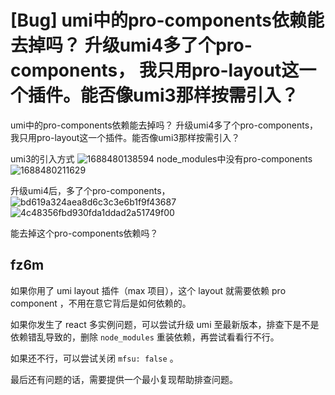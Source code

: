 # [Bug] umi中的pro-components依赖能去掉吗？ 升级umi4多了个pro-components， 我只用pro-layout这一个插件。能否像umi3那样按需引入？

umi中的pro-components依赖能去掉吗？ 升级umi4多了个pro-components， 我只用pro-layout这一个插件。能否像umi3那样按需引入？

umi3的引入方式
![1688480138594](https://github.com/umijs/umi/assets/29336835/b28d41ba-42a8-42b2-a9d6-e8e139406dea)
node_modules中没有pro-components
![1688480211629](https://github.com/umijs/umi/assets/29336835/c2afd409-8aea-42cd-8e69-cd6dc52b84dd)

升级umi4后，多了个pro-components，
![bd619a324aea8d6c3c3e6b1f9f43687](https://github.com/umijs/umi/assets/29336835/207d3d94-578c-406f-9ddb-8c9eb6dd4fdd)
![4c48356fbd930fda1ddad2a51749f00](https://github.com/umijs/umi/assets/29336835/392f8f4e-c5b4-4c82-8dcb-3b870c2d728f)

能去掉这个pro-components依赖吗？

## fz6m

如果你用了 umi layout 插件（max 项目），这个 layout 就需要依赖 pro component ，不用在意它背后是如何依赖的。

如果你发生了 react 多实例问题，可以尝试升级 umi 至最新版本，排查下是不是依赖错乱导致的，删除 `node_modules` 重装依赖，再尝试看看行不行。

如果还不行，可以尝试关闭 `mfsu: false` 。

最后还有问题的话，需要提供一个最小复现帮助排查问题。
